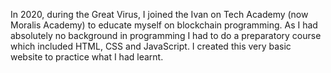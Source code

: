 In 2020, during the Great Virus, I joined the Ivan on Tech Academy (now Moralis Academy) to educate myself on blockchain programming.
As I had absolutely no background in programming I had to do a preparatory course which included HTML, CSS and JavaScript.
I created this very basic website to practice what I had learnt.

